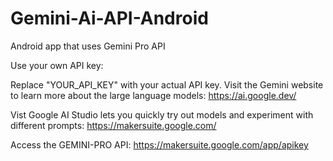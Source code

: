 # Gemini-Ai-API-Android
Android app that uses Gemini Pro API

Use your own API key:

Replace "YOUR_API_KEY" with your actual API key. Visit the Gemini website to learn more about the large language models: https://ai.google.dev/

Vist Google AI Studio lets you quickly try out models and experiment with different prompts: https://makersuite.google.com/

Access the GEMINI-PRO API: https://makersuite.google.com/app/apikey

